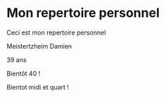 # Mon repertoire personnel
Ceci est mon repertoire personnel

Meistertzheim Damien

39 ans

Bientôt 40 !

Bientot midi et quart !
